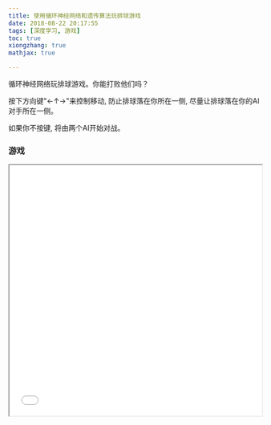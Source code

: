 ```yaml
---
title: 使用循环神经网络和遗传算法玩排球游戏
date: 2018-08-22 20:17:55
tags: [深度学习, 游戏]
toc: true
xiongzhang: true
mathjax: true

---
```


循环神经网络玩排球游戏。你能打败他们吗？

按下方向键"←↑→"来控制移动, 防止排球落在你所在一侧, 尽量让排球落在你的AI对手所在一侧。

如果你不按键, 将由两个AI开始对战。

<!-- more -->

### 游戏

<iframe width="100%" src="/demos/volley/index.html" height="500px" />
<button class="btn btn-block" onclick="javascript:window.open('/demos/volley/')">点此全屏玩游戏</button>

游戏有两个玩家, 分别是两个半圆, 不同的颜色。你可以控制其中的一个玩家, 而另一个玩家就会由事先训练好的AI进行控制。

这个游戏做起来非常简单但很有创意。人玩起来还是有点难的, 感兴趣的人可以自己玩一下, 跟我训练的AI比一下, 看看你能不能击败它。如果你比较懒, 你就在旁边观战就行了, 看看两个AI的对战。也许我比较无聊, 我能坐着看他们玩一天!

### 技术架构

第一步是编写一个简单的物理引擎，让球从地面反弹，与围栏碰撞，与球员碰撞。我们使用javascript中的p5.js库完这个任务, 图形和一些简单的物理仿真都是p5.js完成的。如果你想知道p5.js的用法, 可以看我写过的[p5.js的系列教程](http://mlln.cn/tags/p5-js/)。我不得复习数学以使球弹跳功能正常工作。完成所有操作后，下一步是添加键盘和触摸动作，这样即使使用智能手机/平板电脑，玩家也可以移动和跳转。完成所有操作后，下一步是添加键盘/触摸板，这样即使使用智能手机/平板电脑，玩家也可以移动和跳转。

有趣和令人兴奋的部分是创建AI模块来控制机器人，并看看它是否能够学会玩这个排球游戏。我最后使用先前实现的CNE方法来训练标准的循环神经网络，使用convnet.js库作为辅助。下面是我们用的神经网络结构图：

<img src="slime_rnn.png" title="循环神经网络结构图"/>

### 神经网络结构

网络的输入是玩家的位置和速度，球的位置和速度，以及对手的位置和速度。输出是三中操作的的概率，它们将触发“前进”，“后退”和“跳跃”的动作。此外，额外的4个隐藏神经元将充当隐藏状态并反馈到输入，这样它本质上是一个无限深度的前馈神经网络，并且可能自动记住先前的事件和状态，希望这样能够学习到复杂的游戏策略。需要注意的一点是，只有当信号概率高于某个阈值（0.75）时，相应的动作才能触发。

我还两个玩家的的状态相同，无论玩家是在围栏的左侧还是右侧进行比赛，他们的坐标都是相对于中间的围栏而言的，这样受过训练的玩家可以使用相同的神经网络在围栏的任何一侧进行游戏。

我没有使用sigmoid函数，而是使用双曲正切（tanh）函数来控制convnet.js的激活。


<img src="tanh.png" title="tanh函数"/>

用这个函数是很合理的, 因为我的玩家的坐标和球的坐标都是±1之间的, 而tanh函数的值域正好是这个范围, 下面是函数图像:

<img src="tanh-figure.png" title="tanh图像"/>

### 训练方法

训练这样一个循环神经网络涉及到我之前制作的遗传算法训练器，因为实际上没有适应性函数可以返回得分。我最终做的是编写一个类似的训练函数，创建很多玩家(进化中的种群), 让种群中的每个玩家人与其他玩家对战。如果玩家获胜，则其分数增加1，如果丢失则减1。在一些对局中（游戏持续20秒以上）中，不添加或扣除任何分数。每个玩家将在训练中从10个玩家中随机挑选对手。在进化中保留了前20％的玩家，其余的被丢弃，并且为下一代繁殖设置了交配和突变。

通过使用这种方法，我不需要手动编写任何启发式和游戏规则，而只需要玩家机器人自己探索游戏并找出如何获胜。最终的结果表明，经过几百次进化，它们已经很擅长玩真个游戏了！在这个页面的上方看到的游戏, 就是已经训练好的机器, 你只要观察一会就能知道, 它们真的很厉害!

下一步可以采用更高级的方法，例如NEAT，或者用于AI的ESP，但对于简单的乒乓球游戏来说这可能是多此一举的, 但是如果目的是学习, 就另当别论了。它也可以使用convnetjs中的Deep Q-Learner，因为游戏策略非常简单。目前我认为我已经创造了一个相当强大的排球运动员，几乎不可能被人类球员击败。

如果你不服, 你可以跟它一较高下。


